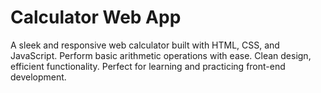 # Calculator Web App
 A sleek and responsive web calculator built with HTML, CSS, and JavaScript. Perform basic arithmetic operations with ease. Clean design, efficient functionality. Perfect for learning and practicing front-end development.
